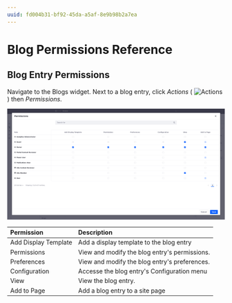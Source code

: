 ```yaml
---
uuid: fd004b31-bf92-45da-a5af-8e9b98b2a7ea
---
```

# Blog Permissions Reference

<!-- Really missing an introductory statement here -->

## Blog Entry Permissions

Navigate to the Blogs widget. Next to a blog entry, click _Actions_ ( ![Actions](../../images/icon-actions.png) ) then _Permissions_.

![Blog Entry Permissions](./blog-permissions-reference/images/01.png)

| Permission | Description |
| :--- | :--- |
| Add Display Template | Add a display template to the blog entry |
| Permissions | View and modify the blog entry's permissions. |
| Preferences | View and modify the blog entry's preferences. |
| Configuration | Accesse the blog entry's Configuration menu  |
| View |View the blog entry. |
| Add to Page | Add a blog entry to a site page |

